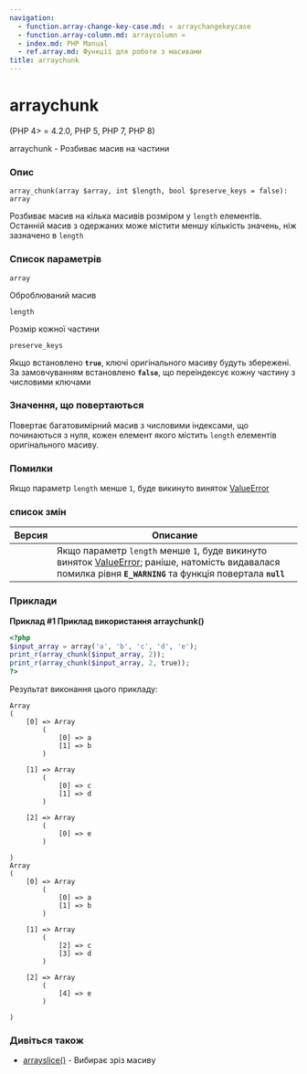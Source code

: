 ```yaml
---
navigation:
  - function.array-change-key-case.md: « arraychangekeycase
  - function.array-column.md: arraycolumn »
  - index.md: PHP Manual
  - ref.array.md: Функції для роботи з масивами
title: arraychunk
---
```

# arraychunk

(PHP 4> = 4.2.0, PHP 5, PHP 7, PHP 8)

arraychunk - Розбиває масив на частини

### Опис

```methodsynopsis
array_chunk(array $array, int $length, bool $preserve_keys = false): array
```

Розбиває масив на кілька масивів розміром у `length` елементів. Останній масив з одержаних може містити меншу кількість значень, ніж зазначено в `length`

### Список параметрів

`array`

Оброблюваний масив

`length`

Розмір кожної частини

`preserve_keys`

Якщо встановлено **`true`**, ключі оригінального масиву будуть збережені. За замовчуванням встановлено **`false`**, що переіндексує кожну частину з числовими ключами

### Значення, що повертаються

Повертає багатовимірний масив з числовими індексами, що починаються з нуля, кожен елемент якого містить `length` елементів оригінального масиву.

### Помилки

Якщо параметр `length` менше `1`, буде викинуто виняток [ValueError](class.valueerror.md)

### список змін

| Версия | Описание |
| --- | --- |
|  | Якщо параметр `length` менше `1`, буде викинуто виняток [ValueError](class.valueerror.md); раніше, натомість видавалася помилка рівня **`E_WARNING`** та функція повертала **`null`** |

### Приклади

**Приклад #1 Приклад використання **arraychunk()****

```php
<?php
$input_array = array('a', 'b', 'c', 'd', 'e');
print_r(array_chunk($input_array, 2));
print_r(array_chunk($input_array, 2, true));
?>
```

Результат виконання цього прикладу:

```
Array
(
    [0] => Array
        (
            [0] => a
            [1] => b
        )

    [1] => Array
        (
            [0] => c
            [1] => d
        )

    [2] => Array
        (
            [0] => e
        )

)
Array
(
    [0] => Array
        (
            [0] => a
            [1] => b
        )

    [1] => Array
        (
            [2] => c
            [3] => d
        )

    [2] => Array
        (
            [4] => e
        )

)
```

### Дивіться також

-   [arrayslice()](function.array-slice.md) - Вибирає зріз масиву
